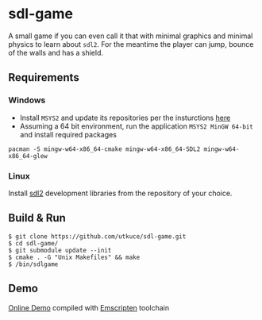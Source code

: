 # sdl-game

A small game if you can even call it that with minimal graphics and minimal physics to learn about `sdl2`. For the meantime the player can jump, bounce of the walls and has a shield.

## Requirements

### Windows

- Install `MSYS2` and update its repositories per the insturctions [here](https://www.msys2.org/)
- Assuming a 64 bit environment, run the application `MSYS2 MinGW 64-bit` and install required packages
```
pacman -S mingw-w64-x86_64-cmake mingw-w64-x86_64-SDL2 mingw-w64-x86_64-glew
``` 
### Linux

Install [sdl2](https://www.libsdl.org/index.php) development libraries from the repository of your choice.

## Build & Run

    $ git clone https://github.com/utkuce/sdl-game.git
    $ cd sdl-game/
    $ git submodule update --init
    $ cmake . -G "Unix Makefiles" && make
    $ /bin/sdlgame

## Demo
[Online Demo](https://utkuce.github.io/sdl-game/) compiled with [Emscripten](https://emscripten.org/) toolchain



